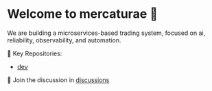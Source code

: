 # Welcome to mercaturae 👋

We are building a microservices-based trading system, focused on ai, reliability, observability, and automation.

📌 Key Repositories:

- [dev](https://github.com/mercaturae/dev)

💬 Join the discussion in [discussions](https://github.com/orgs/mercaturae/discussions)
